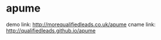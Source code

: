 apume
=====
demo link: http://morequalifiedleads.co.uk/apume
cname link: http://qualifiedleads.github.io/apume
